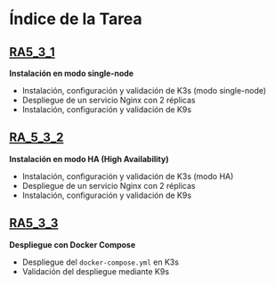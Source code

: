 # Índice de la Tarea

## [RA5_3_1](RA5_3_1/)
**Instalación en modo single-node**
- Instalación, configuración y validación de K3s (modo single-node)
- Despliegue de un servicio Nginx con 2 réplicas
- Instalación, configuración y validación de K9s

## [RA_5_3_2](RA5_3_2/)
**Instalación en modo HA (High Availability)**
- Instalación, configuración y validación de K3s (modo HA)
- Despliegue de un servicio Nginx con 2 réplicas
- Instalación, configuración y validación de K9s

## [RA5_3_3](RA5_3_3/)
**Despliegue con Docker Compose**
- Despliegue del `docker-compose.yml` en K3s
- Validación del despliegue mediante K9s
